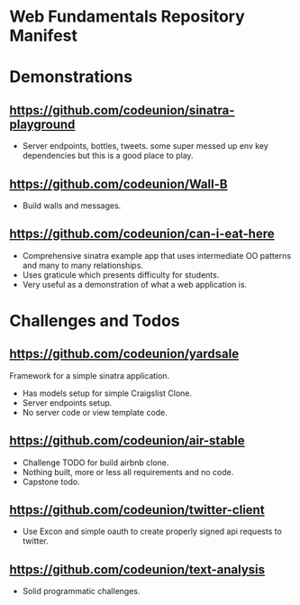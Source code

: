 # Web Fundamentals Repository Manifest

# Demonstrations

## https://github.com/codeunion/sinatra-playground

- Server endpoints, bottles, tweets. some super messed up env key dependencies but this is a good place to play.
## https://github.com/codeunion/Wall-B

- Build walls and messages.

## https://github.com/codeunion/can-i-eat-here

- Comprehensive sinatra example app that uses intermediate OO patterns and many to many relationships.
- Uses graticule which presents difficulty for students.
- Very useful as a demonstration of what a web application is.

# Challenges and Todos

## https://github.com/codeunion/yardsale

Framework for a simple sinatra application.

- Has models setup for simple Craigslist Clone.
- Server endpoints setup.
- No server code or view template code.

## https://github.com/codeunion/air-stable

- Challenge TODO for build airbnb clone.
- Nothing built, more or less all requirements and no code.
- Capstone todo.

## https://github.com/codeunion/twitter-client

- Use Excon and simple oauth to create properly signed api requests to twitter.

## https://github.com/codeunion/text-analysis

- Solid programmatic challenges.
